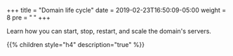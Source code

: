 +++
title = "Domain life cycle"
date = 2019-02-23T16:50:09-05:00
weight = 8
pre = "<b> </b>"
+++

Learn how you can start, stop, restart, and scale the domain's servers.

{{% children style="h4" description="true" %}}
